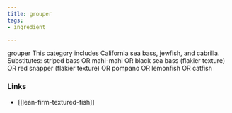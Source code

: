 ```yaml
---
title: grouper
tags:
- ingredient

---
```

grouper This category includes California sea bass, jewfish, and cabrilla. Substitutes: striped bass OR mahi-mahi OR black sea bass (flakier texture) OR red snapper (flakier texture) OR pompano OR lemonfish OR catfish

### Links

* [[lean-firm-textured-fish]]
